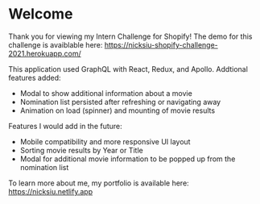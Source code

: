 # Welcome
Thank you for viewing my Intern Challenge for Shopify!
The demo for this challenge is avaiblable here: https://nicksiu-shopify-challenge-2021.herokuapp.com/

This application used GraphQL with React, Redux, and Apollo.
Addtional features added: 
  - Modal to show additional information about a movie
  - Nomination list persisted after refreshing or navigating away
  - Animation on load (spinner) and mounting of movie results

Features I would add in the future:
  - Mobile compatibility and more responsive UI layout
  - Sorting movie results by Year or Title
  - Modal for additional movie information to be popped up from the nomination list

To learn more about me, my portfolio is available here: https://nicksiu.netlify.app